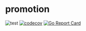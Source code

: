 # promotion

![test](https://github.com/pradist/promotion/actions/workflows/test.yml/badge.svg)
[![codecov](https://codecov.io/gh/pradist/promotion/branch/main/graph/badge.svg?token=VGO3AQ6D5S)](https://codecov.io/gh/pradist/promotion)
[![Go Report Card](https://goreportcard.com/badge/github.com/pradist/promotion)](https://goreportcard.com/report/github.com/pradist/promotion)
